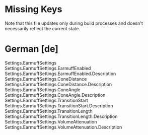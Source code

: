 # Missing Keys
Note that this file updates only during build processes and doesn't necessarily reflect the current state.

# German [de]
Settings.EarmuffSettings  
Settings.EarmuffSettings.EarmuffEnabled  
Settings.EarmuffSettings.EarmuffEnabled.Description  
Settings.EarmuffSettings.ConeDistance  
Settings.EarmuffSettings.ConeDistance.Description  
Settings.EarmuffSettings.ConeAngle  
Settings.EarmuffSettings.ConeAngle.Description  
Settings.EarmuffSettings.TransitionStart  
Settings.EarmuffSettings.TransitionStart.Description  
Settings.EarmuffSettings.TransitionLength  
Settings.EarmuffSettings.TransitionLength.Description  
Settings.EarmuffSettings.VolumeAttenuation  
Settings.EarmuffSettings.VolumeAttenuation.Description  

